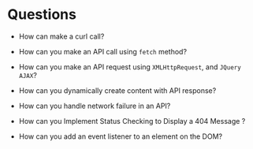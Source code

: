 # Questions

-  How can make a curl call?

-  How can you make an API call using `fetch` method?

- How can you make an API request using `XMLHttpRequest`, and `JQuery AJAX`?

- How can you dynamically create content with API response?

- How can you handle network failure in an API?

- How can you Implement Status Checking to Display a 404 Message ?

- How can you add an event listener to an element on the DOM?

